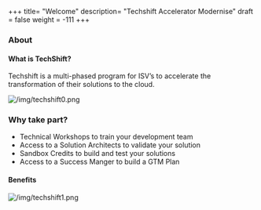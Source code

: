+++
title= "Welcome"
description= "Techshift Accelerator Modernise"
draft = false
weight = -111
+++


### About

#### What is TechShift?

Techshift is a multi-phased program for ISV’s to accelerate the transformation of their solutions to the cloud.

![/img/techshift0.png](/img/techshift0.png)

### Why take part?

- Technical Workshops to train your development team
- Access to a Solution Architects to validate your solution
- Sandbox Credits to build and test your solutions
- Access to a Success Manger to build a GTM Plan

#### Benefits

![/img/techshift1.png](/img/techshift1.png)